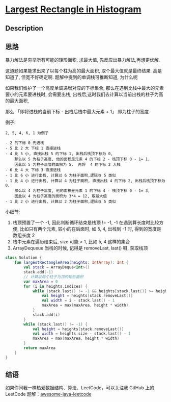 # [Largest Rectangle in Histogram][title]

## Description

## 思路
暴力解法是穷举所有可能的矩形面积, 求最大值,
先反应出暴力解法,再想更优解.

这道题如果能求出来了以每个柱为高的最大面积, 取个最大值就是最终结果.
高是知道了, 但宽不好确定啊. 题解中提到的单调栈可推断知道, 为什么呢

如果我们维护了一个高度单调递增对应的下标集合, 那么在遇到比栈中最大的元素要小的元素要进栈时,
会需要出栈, 出栈后,这时我们去计算以当前出栈的柱子为高的最大面积,

那么 「即将进栈的当前下标 - 出栈后栈中最大元素 + 1」 即为柱子的宽度

例子:
```
2, 5, 4, 6, 1 为例子

- 2 的下标 0 先进栈
- 5 比 2 大 下标 1 直接进栈
- 4 比 5 小, 直接出栈 5 的下标 1, 出栈后栈顶下标为 0, 
    那么以 5 为柱子高度, 他的面积是元素 4 的下标 2 - 栈顶下标 0 - 1= 1, 
    因此以 5 为柱子高度的面积为 5.  再将  4 的下标 2 入栈
- 6 比 4 大 下标 3 直接进栈
- 1 比 6 小 进行出栈, 计算以 6 为柱子面积,逻辑与 5 类似
- 1 比 4 小 进行出栈, 计算以 4 为柱子面积, 直接出栈 4 的下标 2, 出栈后栈顶下标为 0, 
    那么以 4 为柱子高度, 他的面积是元素 1 的下标 4 - 栈顶下标 0 - 1= 3, 
    因此以 4 为柱子高度的面积为 3*4 = 12, 取最大值
- 1 比 2 小 进行出栈, 计算以 2 为柱子面积,逻辑与 5 类似
```


小细节:
1. 栈顶预置了一个 -1, 因此判断循环结束是栈顶 != -1, 
   -1 在遇到算长度时比较方便, 比如只有两个元素, 较小的在后面时, 如 5, 4, 出栈到 -1 时, 得到的宽度是数组长度 2
2.  栈中元素在遍历结束后, size 可能 > 1, 比如 5, 4 这样的集合
3. ArrayDequeue 当栈的时候, 记得是 removeLast, last() 呀, 获取栈顶

```kotlin
class Solution {
    fun largestRectangleArea(heights: IntArray): Int {
        val stack = ArrayDeque<Int>()
        stack.add(-1)
        // 计算以每个柱子为顶的矩形面积
        var maxArea = 0
        for (i in heights.indices) {
            while (stack.last() != -1 && heights[stack.last()] >= heights[i]) {
                val height = heights[stack.removeLast()]
                val width = i - stack.last() - 1
                maxArea = max(maxArea, height * width)
            }
            stack.add(i)
        }
        while (stack.last() != -1) {
            val height = heights[stack.removeLast()]
            val width = heights.size - stack.last() - 1
            maxArea = max(maxArea, height * width)
        }
        return maxArea
    }
}

```




## 结语

如果你同我一样热爱数据结构、算法、LeetCode，可以关注我 GitHub 上的 LeetCode 题解：[awesome-java-leetcode][ajl]



[title]: https://leetcode.cn/problems/largest-rectangle-in-histogram/description/
[ajl]: https://github.com/Blankj/awesome-java-leetcode

